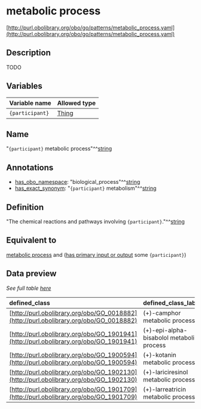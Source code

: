 # metabolic process

[http://purl.obolibrary.org/obo/go/patterns/metabolic_process.yaml](http://purl.obolibrary.org/obo/go/patterns/metabolic_process.yaml)

## Description

TODO




## Variables

| Variable name | Allowed type |
|:--------------|:-------------|
| `{participant}` | [Thing](http://www.w3.org/2002/07/owl#Thing) |

## Name

"`{participant}` metabolic process"^^[string](http://www.w3.org/2001/XMLSchema#string)

## Annotations

- [has_obo_namespace](http://www.geneontology.org/formats/oboInOwl#hasOBONamespace): "biological_process"^^[string](http://www.w3.org/2001/XMLSchema#string)
- [has_exact_synonym](http://www.geneontology.org/formats/oboInOwl#hasExactSynonym): "`{participant}` metabolism"^^[string](http://www.w3.org/2001/XMLSchema#string)

## Definition

"The chemical reactions and pathways involving `{participant}`."^^[string](http://www.w3.org/2001/XMLSchema#string)

## Equivalent to

[metabolic process](http://purl.obolibrary.org/obo/GO_0008152)  and ([has primary input or output](http://purl.obolibrary.org/obo/RO_0004007) some `{participant}`)







## Data preview

*See full table [here](https://github.com/geneontology/go-ontology/tree/master/src/design_patterns/metabolic_process.tsv)*

| defined_class | defined_class_label | participant | participant_label |
|:--|:--|:--|:--|
| [http://purl.obolibrary.org/obo/GO_0018882](http://purl.obolibrary.org/obo/GO_0018882) | (+)-camphor metabolic process | [http://purl.obolibrary.org/obo/CHEBI_15396](http://purl.obolibrary.org/obo/CHEBI_15396) | (R)-camphor |
| [http://purl.obolibrary.org/obo/GO_1901941](http://purl.obolibrary.org/obo/GO_1901941) | (+)-epi-alpha-bisabolol metabolic process | [http://purl.obolibrary.org/obo/CHEBI_68658](http://purl.obolibrary.org/obo/CHEBI_68658) | (+)-epi-alpha-bisabolol |
| [http://purl.obolibrary.org/obo/GO_1900594](http://purl.obolibrary.org/obo/GO_1900594) | (+)-kotanin metabolic process | [http://purl.obolibrary.org/obo/CHEBI_64454](http://purl.obolibrary.org/obo/CHEBI_64454) | (+)-kotanin |
| [http://purl.obolibrary.org/obo/GO_1902130](http://purl.obolibrary.org/obo/GO_1902130) | (+)-lariciresinol metabolic process | [http://purl.obolibrary.org/obo/CHEBI_67246](http://purl.obolibrary.org/obo/CHEBI_67246) | (+)-lariciresinol |
| [http://purl.obolibrary.org/obo/GO_1901709](http://purl.obolibrary.org/obo/GO_1901709) | (+)-larreatricin metabolic process | [http://purl.obolibrary.org/obo/CHEBI_67153](http://purl.obolibrary.org/obo/CHEBI_67153) | (+)-larreatricin |

